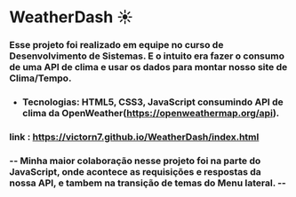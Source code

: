 # WeatherDash ☀️
### Esse projeto foi realizado em equipe no curso de Desenvolvimento de Sistemas. E o intuito era fazer o consumo de uma  API de clima e usar os dados para montar nosso site de Clima/Tempo. 
- ### Tecnologias: HTML5, CSS3, JavaScript consumindo API de clima da OpenWeather(https://openweathermap.org/api).
### link : https://victorn7.github.io/WeatherDash/index.html


### -- Minha maior colaboração nesse projeto foi na parte do JavaScript, onde acontece as requisições e respostas da nossa API, e tambem na transição de temas do Menu lateral.  -- 
